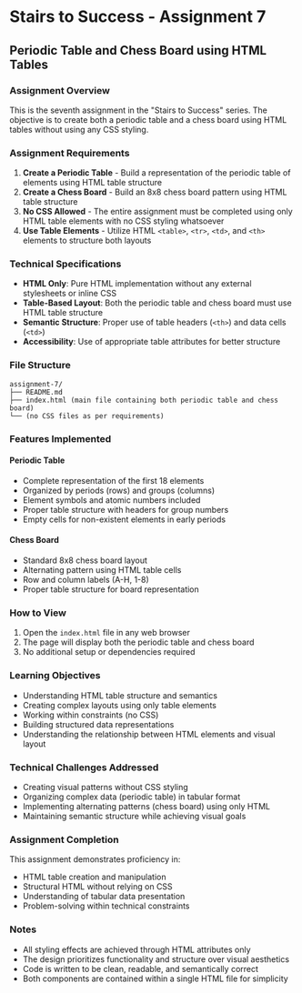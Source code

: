 # Stairs to Success - Assignment 7
## Periodic Table and Chess Board using HTML Tables

### Assignment Overview
This is the seventh assignment in the "Stairs to Success" series. The objective is to create both a periodic table and a chess board using HTML tables without using any CSS styling.

### Assignment Requirements
1. **Create a Periodic Table** - Build a representation of the periodic table of elements using HTML table structure
2. **Create a Chess Board** - Build an 8x8 chess board pattern using HTML table structure
3. **No CSS Allowed** - The entire assignment must be completed using only HTML table elements with no CSS styling whatsoever
4. **Use Table Elements** - Utilize HTML `<table>`, `<tr>`, `<td>`, and `<th>` elements to structure both layouts

### Technical Specifications
- **HTML Only**: Pure HTML implementation without any external stylesheets or inline CSS
- **Table-Based Layout**: Both the periodic table and chess board must use HTML table structure
- **Semantic Structure**: Proper use of table headers (`<th>`) and data cells (`<td>`)
- **Accessibility**: Use of appropriate table attributes for better structure

### File Structure
```
assignment-7/
├── README.md
├── index.html (main file containing both periodic table and chess board)
└── (no CSS files as per requirements)
```

### Features Implemented

#### Periodic Table
- Complete representation of the first 18 elements
- Organized by periods (rows) and groups (columns)
- Element symbols and atomic numbers included
- Proper table structure with headers for group numbers
- Empty cells for non-existent elements in early periods

#### Chess Board
- Standard 8x8 chess board layout
- Alternating pattern using HTML table cells
- Row and column labels (A-H, 1-8)
- Proper table structure for board representation

### How to View
1. Open the `index.html` file in any web browser
2. The page will display both the periodic table and chess board
3. No additional setup or dependencies required

### Learning Objectives
- Understanding HTML table structure and semantics
- Creating complex layouts using only table elements
- Working within constraints (no CSS)
- Building structured data representations
- Understanding the relationship between HTML elements and visual layout

### Technical Challenges Addressed
- Creating visual patterns without CSS styling
- Organizing complex data (periodic table) in tabular format
- Implementing alternating patterns (chess board) using only HTML
- Maintaining semantic structure while achieving visual goals

### Assignment Completion
This assignment demonstrates proficiency in:
- HTML table creation and manipulation
- Structural HTML without relying on CSS
- Understanding of tabular data presentation
- Problem-solving within technical constraints

### Notes
- All styling effects are achieved through HTML attributes only
- The design prioritizes functionality and structure over visual aesthetics
- Code is written to be clean, readable, and semantically correct
- Both components are contained within a single HTML file for simplicity
